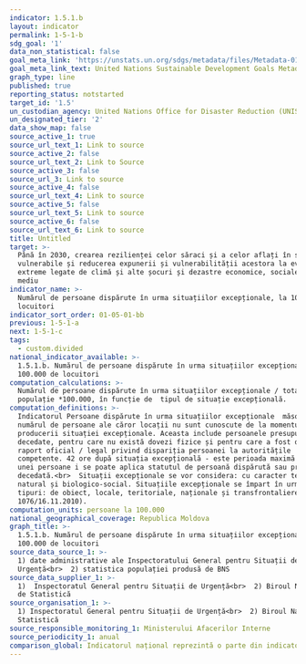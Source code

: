 ```yaml
---
indicator: 1.5.1.b
layout: indicator
permalink: 1-5-1-b
sdg_goal: '1'
data_non_statistical: false
goal_meta_link: 'https://unstats.un.org/sdgs/metadata/files/Metadata-01-05-01.pdf '
goal_meta_link_text: United Nations Sustainable Development Goals Metadata (PDF 224 KB)
graph_type: line
published: true
reporting_status: notstarted
target_id: '1.5'
un_custodian_agency: United Nations Office for Disaster Reduction (UNISDR)
un_designated_tier: '2'
data_show_map: false
source_active_1: true
source_url_text_1: Link to source
source_active_2: false
source_url_text_2: Link to Source
source_active_3: false
source_url_3: Link to source
source_active_4: false
source_url_text_4: Link to source
source_active_5: false
source_url_text_5: Link to source
source_active_6: false
source_url_text_6: Link to source
title: Untitled
target: >-
  Până în 2030, crearea rezilienței celor săraci și a celor aflați în situații
  vulnerabile și reducerea expunerii și vulnerabilității acestora la evenimente
  extreme legate de climă și alte șocuri și dezastre economice, sociale și de
  mediu
indicator_name: >-
  Numărul de persoane dispărute în urma situațiilor excepționale, la 100000 de
  locuitori
indicator_sort_order: 01-05-01-bb
previous: 1-5-1-a
next: 1-5-1-c
tags:
  - custom.divided
national_indicator_available: >-
  1.5.1.b. Numărul de persoane dispărute în urma situațiilor excepționale, la
  100.000 de locuitori
computation_calculations: >-
  Numărul de persoane dispărute în urma situațiilor excepționale / total
  populație *100.000, în funcție de  tipul de situație excepțională.
computation_definitions: >-
  Indicatorul Persoane dispărute în urma situațiilor excepționale  măsoară
  numărul de persoane ale căror locații nu sunt cunoscute de la momentul
  producerii situației excepționale. Aceasta include persoanele presupuse a fi
  decedate, pentru care nu există dovezi fizice și pentru care a fost depus un
  raport oficial / legal privind dispariția persoanei la autoritățile
  competente. 42 ore după situația excepțională - este perioada maximă în care
  unei persoane i se poate aplica statutul de persoană dispărută sau presupusă
  decedată.<br>  Situații excepționale se vor considera: cu caracter tehnogen,
  natural și biologico-social. Situațiile excepționale se împart în următoarele
  tipuri: de obiect, locale, teritoriale, naționale și transfrontaliere (HG
  1076/16.11.2010).
computation_units: persoane la 100.000
national_geographical_coverage: Republica Moldova
graph_title: >-
  1.5.1.b. Numărul de persoane dispărute în urma situațiilor excepționale, la
  100.000 de locuitori
source_data_source_1: >-
  1) date administrative ale Inspectoratului General pentru Situații de
  Urgență<br>  2) statistica populației produsă de BNS
source_data_supplier_1: >-
  1)  Inspectoratul General pentru Situații de Urgență<br>  2) Biroul Național
  de Statistică
source_organisation_1: >-
  1) Inspectoratul General pentru Situații de Urgență<br>  2) Biroul Național de
  Statistică
source_responsible_monitoring_1: Ministerului Afacerilor Interne
source_periodicity_1: anual
comparison_global: Indicatorul național reprezintă o parte din indicatorul global
---
```

